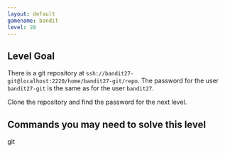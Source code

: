 ```yaml
---
layout: default
gamename: bandit
level: 28
---
```

Level Goal
----------
There is a git repository at `ssh://bandit27-git@localhost:2220/home/bandit27-git/repo`. The password for the user `bandit27-git` is the same as for the user `bandit27`.

Clone the repository and find the password for the next level.


Commands you may need to solve this level
-----------------------------------------
git

